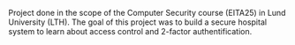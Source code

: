Project done in the scope of the Computer Security course (EITA25) in Lund University (LTH).
The goal of this project was to build a secure hospital system to learn about access control and 2-factor authentification.
